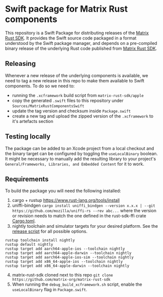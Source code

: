 # Swift package for Matrix Rust components

This repository is a Swift Package for distributing releases of the [Matrix Rust SDK](https://github.com/matrix-org/matrix-rust-sdk). It provides the Swift source code packaged in a format understood by the Swift package manager, and depends on a pre-compiled binary release of the underlying Rust code published from [Matrix Rust SDK](https://github.com/matrix-org/matrix-rust-sdk).

## Releasing

Whenever a new release of the underlying components is available, we need to tag a new release in this repo to make them available to Swift components. 
To do so we need to:
* running the `.xcframework` build script from `matrix-rust-sdk/apple`
* copy the generated `.swift` files to this repository under `Sources/MatrixRustComponentsSwift`
* update the tag version and checksum inside `Package.swift`
* create a new tag and upload the zipped version of the `.xcframework` to it's artefacts section

## Testing locally

The package can be added to an Xcode project from a local checkout and the binary target can be configured by toggling the `useLocalBinary` boolean. It might be necessary to manually add the resulting library to your project's `General/Frameworks, Libraries, and Embedded Content` for it to work.

## Requirements

To build the package you will need the following installed:
1. cargo + rustup https://www.rust-lang.org/tools/install
2. uniffi-bindgen `cargo install uniffi_bindgen --version x.x.x | --git https://github.com/mozilla/uniffi-rs --rev abc...` where the version or revision needs to match the one defined in the rust-sdk-ffi crate [Cargo.toml](https://github.com/matrix-org/matrix-rust-sdk/blob/main/Cargo.toml).
3. nightly toolchain and simulator targets for your desired platform. See the [release script](https://github.com/matrix-org/matrix-rust-sdk/blob/main/bindings/apple/build_xcframework.sh) for all possible options.
```
rustup toolchain install nightly
rustup default nightly
rustup target add aarch64-apple-ios --toolchain nightly
rustup target add aarch64-apple-darwin --toolchain nightly
rustup target add aarch64-apple-ios-sim --toolchain nightly
rustup target add x86_64-apple-ios --toolchain nightly
rustup target add x86_64-apple-darwin --toolchain nightly
```
4. matrix-rust-sdk cloned next to this repo `git clone https://github.com/matrix-org/matrix-rust-sdk`
5. When running the `debug_build_xcframework.sh` script, enable the `useLocalBinary` flag in `Package.swift`.

